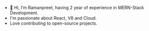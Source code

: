 - 👋 Hi, I’m Ramanpreet, having 2 year of experience in MERN-Stack Development.
- I'm passionate about React, V8 and Cloud.
- Love contributing to open-source projects.

<!---
raman-bajwa/raman-bajwa is a ✨ special ✨ repository because its `README.md` (this file) appears on your GitHub profile.
You can click the Preview link to take a look at your changes.
--->
